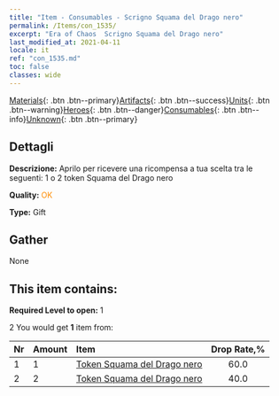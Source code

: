 ```yaml
---
title: "Item - Consumables - Scrigno Squama del Drago nero"
permalink: /Items/con_1535/
excerpt: "Era of Chaos  Scrigno Squama del Drago nero"
last_modified_at: 2021-04-11
locale: it
ref: "con_1535.md"
toc: false
classes: wide
---
```

 [Materials](/it/Items/){: .btn .btn--primary}[Artifacts](/it/Items/Artifacts/){: .btn .btn--success}[Units](/it/Items/Units/){: .btn .btn--warning}[Heroes](/it/Items/Heroes/){: .btn .btn--danger}[Consumables](/it/Items/Consumables/){: .btn .btn--info}[Unknown](/it/Items/Unknown/){: .btn .btn--primary}

## Dettagli
 **Descrizione:** Aprilo per ricevere una ricompensa a tua scelta tra le seguenti: 1 o 2 token Squama del Drago nero

 **Quality:** <span style="color: #FF8C00">OK</span>

 **Type:** Gift

## Gather

  None

## This item contains:

 **Required Level to open:** 1

 2 You would get **1** item  from:

  | Nr | Amount |     Item    | Drop Rate,% |
  |:---|:-------|:------------|:---------:|
  | 1 | 1 | [Token Squama del Drago nero](/it/Items/con_993/) | 60.0 | 
  | 2 | 2 | [Token Squama del Drago nero](/it/Items/con_993/) | 40.0 | 

